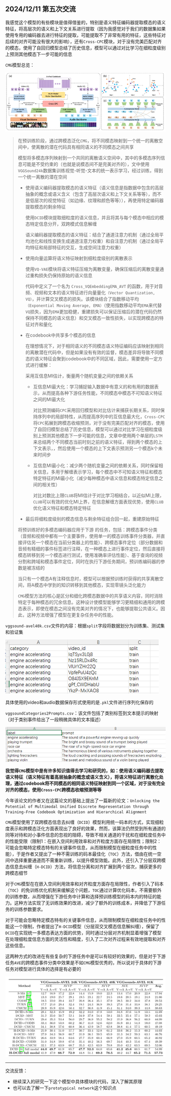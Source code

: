 ## 2024/12/11 第五次交流

我感觉这个模型的有些模块是值得借鉴的，特别是语义特征编码器提取模态的语义特征，将高层次的语义和上下文关系进行提取（因为我感觉对于我们的数据集如果使用专用的编码器去进行特征的提取，可能提取不了非常有用的特征，这些特征对后续的对齐可能没有很大的影响），还有`Cross-CPC`模块，对于没有完美匹配对齐的模态，使用了自回归模型总结了历史信息，模型可以通过对比学习在细粒度级别上预测其他模态下一步可能的信息

`CMG`模型总览：

![image-20241130134048602](..\assets\image-20241130134048602.png)

> 在预训练阶段，通过跨模态泛化`CMG`，将不同模态映射到一个统一的离散空间中，使离散的潜在代码具有相同语义的不同模态之间共享
>
> 模型将多模态序列映射到一个共同的离散语义空间中，其中的多模态序列信息可能是不受约束的（也就是说模态间不是完美对齐的），文中使用`VGGSound24k`数据集训练视觉-听觉-文本的统一表示学习，经过训练，得到一个统一离散的潜在空间
>
> - 使用语义编码器提取模态的语义特征（语义信息是指数据中包含的高层抽象的概念或语义含义（包含了高层次语义和上下文关系等等），而不是低层次的视觉特征（如边缘、纹理和颜色等等）），再使用特定编码器提取模态的剩余特征
>
>   使用`DCID`模块提取细粒度的语义信息，并且将其与每个模态中相应的模态特定信息分开，双跨模式信息解缠
>
>   语义编码器提取模态的语义特征：结合了通道注意力机制（通过全局平均池化和线性变换生成通道注意力权重）和自注意力机制（通过全局平均特征和局部特征的交互，生成空间注意力权重）
>
> - 使用向量运算将语义特征映射到细粒度级别的离散表示
>
>   使用`VQ-VAE`模块将语义特征压缩为离散变量，确保压缩后的离散变量通过重构损失仍保持原始的语义信息
>
>   代码中定义了一个名为 `Cross_VQEmbeddingEMA_AVT` 的函数，用于对音频、视频和文本的语义特征进行向量量化`（Vector Quantization, VQ）`，并计算交叉模态的损失。该模块结合了指数移动平均`（Exponential Moving Average, EMA）`（使用指数移动平均`EMA`来代替`VQ`损失，因为`EMA`更加稳健，重建损失可以保证压缩后的潜在代码仍然保持不同模态的语义信息）和交叉模态一致性损失，以实现跨模态的特征对齐和量化
>
> - 在codebook中共享多个模态的信息
>
>   在理想情况下，对于相同语义的不同模态语义特征编码应该映射到相同的离散潜在代码中，但是如果没有有效的监督，模态差异将导致不同模态的语义特征会聚到codebook中的不同区域，因此，需要使用一定方式进行缓解：
>
>   采用互信息MI估计，衡量两个随机变量之间的依赖关系
>
>   - 互信息MI最大化：学习捕捉输入数据中有意义的和有用的数据表示，从而提高各种下游任务性能，不同模态中模态不可知语义特征之间的MI最大化
>
>     对比预测编码`CPC`采用回归模型和对比估计来捕获长期关系，同时保持序列中的局部特性，从而提高序列中的互信息最大化，`Cross-CPC`将`CPC`拓展到跨模态收缩预测，对于没有完美匹配对齐的模态，使用了自回归模型总结了历史信息，模型可以通过对比学习在细粒度级别上预测其他模态下一步可能的信息，文章中使用两个单层的`LSTM`来总结两个不同模态当前时刻之前的语义特征，得到两个模态的上下文表示，，然后使用一个模态的上下文表示预测另一个模态k个未来时间步
>
>   - 互信息MI最小化：减少两个随机变量之间的依赖关系，同时保留相关信息，多用于解缠表示学习，每个模态中不可知语义特征和模态特定特征的MI最小化（减少每种模态中语义信息和模态特定信息之间的相关性）
>
>     对比对数比上限`CLUB`将MI估计于对比学习相结合，以近似MI上限，`CLUB`可以有效的优化MI上界，在信息解缠方面表现优势，使用`CLUB`优化语义特征和模态特定特征
>
> - 最后将细粒度级别的模态信息与剩余特征组合回一起，重建原始特征
>
> 将预训练好的多模态编码器应用于下游 的任务，包括：跨模态事件分类（音频和视频中都有一个主要事件，使用单一的模态训练事件分类器，并直接评估另一个模态在当前分类器上的性能）、跨模态事件定位（部分数据和音频有精细的事件标签进行注释，在一种模态上进行事件定位，然后直接将模态转移到另一个模态进行测试，使用准确率评估性能）、基于查询的视频分割和跨域和模态事件定位，同时在执行下游任务期间，预训练编码器的参数是被冻结的
>
> 当只有一个模态A有注释信息时，模型可以根据预训练时获得的共享离散空间，将A模态中学到的知识转移到其他模态，实现零镜头泛化能力
>
> `CMG`模型方法的核心是区分和细化跨模态数据中的共享语义内容，同时消除特定于每种模态的冗余信息。这种设计使模型能够学习更精细和通用的跨模态表示，即使在模态之间没有完美对齐的情况下，也能够提取公共语义。因此，这种方法增强了模型在更复杂任务中的性能。

`vggsound-avel40k.csv`文件的内容：根据`split`字段将数据划分为训练集、测试集和验证集

![image-20241211204349337](..\assets\image-20241211204349337.png)

具体使用的video和audio数据保存形式使用的是`.pkl`文件进行序列化保存的

`vggsoundCategories2Prompts.csv`：该文件包括了类别标签到文本提示的映射（对于类别事件给出了一段稍微具体的文本描述）

![image-20241211211750304](..\assets\image-20241211211750304.png)

**我觉得`CMG`模型中是有许多知识值得去学习和研究的，如：使用语义编码器去提取语义特征（语义特征有着高层抽象的概念或语义含义），将语义特征进行离散化处理，通过codebook将不同模态的相同语义特征映射到同一个区域，对于没有完全对齐的模态，使用`Cross-CPC`跨模态收缩预测等等**

今年该论文的作者又在这篇论文的基础上提出了一篇新的论文：`Unlocking the Potential of Multimodal Unified Discrete Representation through Training-Free Codebook Optimization and Hierarchical Alignment`

`CMG`模型使用了双跨模态信息去纠缠（`DCID`）模型利用统一码本的方式，实现细粒度表示和跨模态泛化方面表现出了良好的效果，然而，该算法仍然受到所有通道的同等对待和对小事件信息的忽视的阻碍，导致不相关通道的干扰和在细粒度任务中的性能受限（限制1：在嵌入空间利用效率和对齐粒度方面存在局限性；限制2：可能会忽略特定模态特有的关键事件信息，从而限制模型在细粒度任务中的性能），于是作者又提出了一种不需训练的码本最佳化（`TOC`）方法，借由在统一空间中选择重要通道而不需重新训练，以提升模型效能。此外，还引入了分层双跨模态信息去纠缠（`H-DCID`）方法，将信息分离和对齐扩展到两个层次，捕获更多的跨模态细节

对于`CMG`模型在在嵌入空间利用效率和对齐粒度方面存在局限性，作者引入了码本（`TOC`）的免训练优化机制来缓解这个问题，`TOC`通过计算优化码本，不需要额外的训练参数，从而增强在下游任务中计算和选择预训练模型的码本内的特征的能力。这种方法实现了无训练效果的改进，减少了额外的训练成本，并降低了下游任务的训练参数要求。

对于可能会忽略特定模态特有的关键事件信息，从而限制模型在细粒度任务中的性能这一个限制，作者提出了`H-DCID`模型（分层双交叉模态信息解纠缠），保留了`DCID`在实现统一多模态表达方面的优势，同时通过分层对齐机制显着增强了模型在处理细粒度信息方面的灵活性和精度，引入了二次对齐过程来有效地提取和对齐这些信息。

这两种方式的改进在有些复杂的下游任务中是可以有较好的效果的，但是对于下游任务`AVE`的跨模态事件分类中效果是不如`CMG`模型优秀的，所以说对于具体的下游任务对模型进行具体的选择是有必要的

![image-20241213140119950](..\assets\image-20241213140119950.png)

***

交流反馈：

- 继续深入的研究一下这个模型中具体模块的代码，深入了解其原理
- 也可以去了解一下`prototypical network`这个知识点